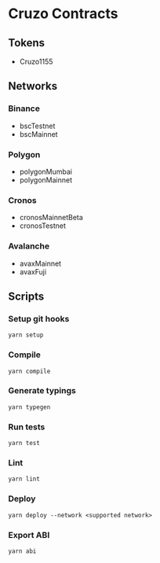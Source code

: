 # Cruzo Contracts

## Tokens 
- Cruzo1155

## Networks
### Binance
- bscTestnet
- bscMainnet
### Polygon
- polygonMumbai
- polygonMainnet
### Cronos
- cronosMainnetBeta
- cronosTestnet
### Avalanche
- avaxMainnet
- avaxFuji

## Scripts

### Setup git hooks
`yarn setup`

### Compile
`yarn compile`

### Generate typings
`yarn typegen`

### Run tests
`yarn test`

### Lint
`yarn lint`

### Deploy
`yarn deploy --network <supported network>`

### Export ABI
`yarn abi`


